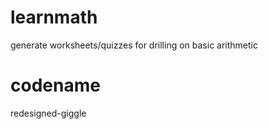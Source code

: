 learnmath
=========
generate worksheets/quizzes for drilling on basic arithmetic

codename
========
redesigned-giggle
